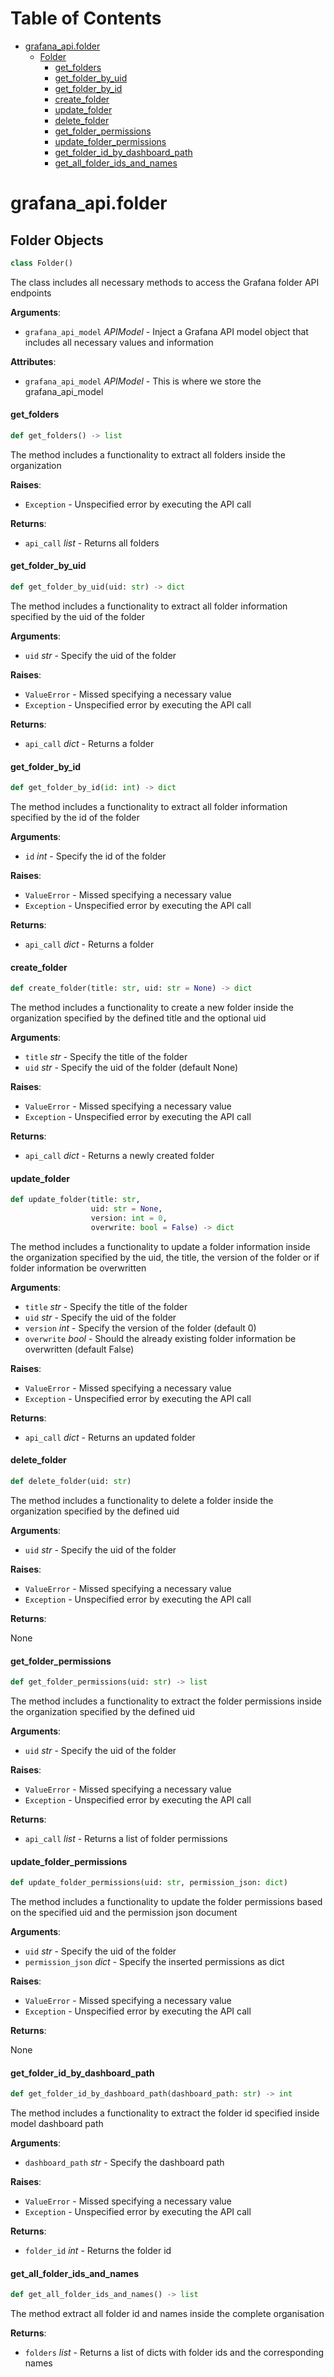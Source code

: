 # Table of Contents

* [grafana\_api.folder](#grafana_api.folder)
  * [Folder](#grafana_api.folder.Folder)
    * [get\_folders](#grafana_api.folder.Folder.get_folders)
    * [get\_folder\_by\_uid](#grafana_api.folder.Folder.get_folder_by_uid)
    * [get\_folder\_by\_id](#grafana_api.folder.Folder.get_folder_by_id)
    * [create\_folder](#grafana_api.folder.Folder.create_folder)
    * [update\_folder](#grafana_api.folder.Folder.update_folder)
    * [delete\_folder](#grafana_api.folder.Folder.delete_folder)
    * [get\_folder\_permissions](#grafana_api.folder.Folder.get_folder_permissions)
    * [update\_folder\_permissions](#grafana_api.folder.Folder.update_folder_permissions)
    * [get\_folder\_id\_by\_dashboard\_path](#grafana_api.folder.Folder.get_folder_id_by_dashboard_path)
    * [get\_all\_folder\_ids\_and\_names](#grafana_api.folder.Folder.get_all_folder_ids_and_names)

<a id="grafana_api.folder"></a>

# grafana\_api.folder

<a id="grafana_api.folder.Folder"></a>

## Folder Objects

```python
class Folder()
```

The class includes all necessary methods to access the Grafana folder API endpoints

**Arguments**:

- `grafana_api_model` _APIModel_ - Inject a Grafana API model object that includes all necessary values and information
  

**Attributes**:

- `grafana_api_model` _APIModel_ - This is where we store the grafana_api_model

<a id="grafana_api.folder.Folder.get_folders"></a>

#### get\_folders

```python
def get_folders() -> list
```

The method includes a functionality to extract all folders inside the organization

**Raises**:

- `Exception` - Unspecified error by executing the API call
  

**Returns**:

- `api_call` _list_ - Returns all folders

<a id="grafana_api.folder.Folder.get_folder_by_uid"></a>

#### get\_folder\_by\_uid

```python
def get_folder_by_uid(uid: str) -> dict
```

The method includes a functionality to extract all folder information specified by the uid of the folder

**Arguments**:

- `uid` _str_ - Specify the uid of the folder
  

**Raises**:

- `ValueError` - Missed specifying a necessary value
- `Exception` - Unspecified error by executing the API call
  

**Returns**:

- `api_call` _dict_ - Returns a folder

<a id="grafana_api.folder.Folder.get_folder_by_id"></a>

#### get\_folder\_by\_id

```python
def get_folder_by_id(id: int) -> dict
```

The method includes a functionality to extract all folder information specified by the id of the folder

**Arguments**:

- `id` _int_ - Specify the id of the folder
  

**Raises**:

- `ValueError` - Missed specifying a necessary value
- `Exception` - Unspecified error by executing the API call
  

**Returns**:

- `api_call` _dict_ - Returns a folder

<a id="grafana_api.folder.Folder.create_folder"></a>

#### create\_folder

```python
def create_folder(title: str, uid: str = None) -> dict
```

The method includes a functionality to create a new folder inside the organization specified by the defined title and the optional uid

**Arguments**:

- `title` _str_ - Specify the title of the folder
- `uid` _str_ - Specify the uid of the folder (default None)
  

**Raises**:

- `ValueError` - Missed specifying a necessary value
- `Exception` - Unspecified error by executing the API call
  

**Returns**:

- `api_call` _dict_ - Returns a newly created folder

<a id="grafana_api.folder.Folder.update_folder"></a>

#### update\_folder

```python
def update_folder(title: str,
                  uid: str = None,
                  version: int = 0,
                  overwrite: bool = False) -> dict
```

The method includes a functionality to update a folder information inside the organization specified by the uid, the title, the version of the folder or if folder information be overwritten

**Arguments**:

- `title` _str_ - Specify the title of the folder
- `uid` _str_ - Specify the uid of the folder
- `version` _int_ - Specify the version of the folder (default 0)
- `overwrite` _bool_ - Should the already existing folder information be overwritten (default False)
  

**Raises**:

- `ValueError` - Missed specifying a necessary value
- `Exception` - Unspecified error by executing the API call
  

**Returns**:

- `api_call` _dict_ - Returns an updated folder

<a id="grafana_api.folder.Folder.delete_folder"></a>

#### delete\_folder

```python
def delete_folder(uid: str)
```

The method includes a functionality to delete a folder inside the organization specified by the defined uid

**Arguments**:

- `uid` _str_ - Specify the uid of the folder
  

**Raises**:

- `ValueError` - Missed specifying a necessary value
- `Exception` - Unspecified error by executing the API call
  

**Returns**:

  None

<a id="grafana_api.folder.Folder.get_folder_permissions"></a>

#### get\_folder\_permissions

```python
def get_folder_permissions(uid: str) -> list
```

The method includes a functionality to extract the folder permissions inside the organization specified by the defined uid

**Arguments**:

- `uid` _str_ - Specify the uid of the folder
  

**Raises**:

- `ValueError` - Missed specifying a necessary value
- `Exception` - Unspecified error by executing the API call
  

**Returns**:

- `api_call` _list_ - Returns a list of folder permissions

<a id="grafana_api.folder.Folder.update_folder_permissions"></a>

#### update\_folder\_permissions

```python
def update_folder_permissions(uid: str, permission_json: dict)
```

The method includes a functionality to update the folder permissions based on the specified uid and the permission json document

**Arguments**:

- `uid` _str_ - Specify the uid of the folder
- `permission_json` _dict_ - Specify the inserted permissions as dict
  

**Raises**:

- `ValueError` - Missed specifying a necessary value
- `Exception` - Unspecified error by executing the API call
  

**Returns**:

  None

<a id="grafana_api.folder.Folder.get_folder_id_by_dashboard_path"></a>

#### get\_folder\_id\_by\_dashboard\_path

```python
def get_folder_id_by_dashboard_path(dashboard_path: str) -> int
```

The method includes a functionality to extract the folder id specified inside model dashboard path

**Arguments**:

- `dashboard_path` _str_ - Specify the dashboard path
  

**Raises**:

- `ValueError` - Missed specifying a necessary value
- `Exception` - Unspecified error by executing the API call
  

**Returns**:

- `folder_id` _int_ - Returns the folder id

<a id="grafana_api.folder.Folder.get_all_folder_ids_and_names"></a>

#### get\_all\_folder\_ids\_and\_names

```python
def get_all_folder_ids_and_names() -> list
```

The method extract all folder id and names inside the complete organisation

**Returns**:

- `folders` _list_ - Returns a list of dicts with folder ids and the corresponding names

